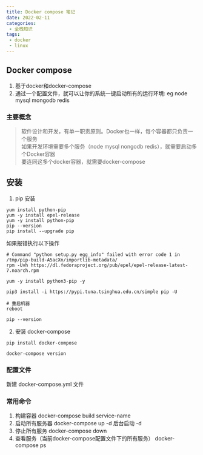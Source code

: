 ```yaml
---
title: Docker compose 笔记
date: 2022-02-11
categories:
 - 全栈知识
tags:
 - docker
 - linux
---
```


<Boxx type="warning" changeTime="3000"  /> 


## Docker compose
1. 基于docker和docker-compose     
2. 通过一个配置文件，就可以让你的系统一键启动所有的运行环境: eg node mysql mongodb redis    

### 主要概念
> 软件设计和开发，有单一职责原则。Docker也一样，每个容器都只负责一个服务      
> 如果开发环境需要多个服务（node mysql nongodb redis），就需要启动多个Docker容器    
> 要连同这多个docker容器，就需要docker-compose   

## 安装
1. pip 安装   
```
yum install python-pip   
yum -y install epel-release   
yum -y install python-pip   
pip --version    
pip install --upgrade pip   
```

如果报错执行以下操作  

```
# Command "python setup.py egg_info" failed with error code 1 in /tmp/pip-build-A5acXn/importlib-metadata/   
rpm -Uvh https://dl.fedoraproject.org/pub/epel/epel-release-latest-7.noarch.rpm

yum -y install python3-pip -y    

pip3 install -i https://pypi.tuna.tsinghua.edu.cn/simple pip -U    

# 重启机器     
reboot
   
pip --version  
```

2. 安装 docker-compose    
```
pip install docker-compose    

docker-compose version   
```

### 配置文件    
新建 docker-compose.yml 文件    


### 常用命令
1. 构建容器 docker-compose build service-name
2. 启动所有服务器 docker-compose up -d  后台启动 -d
3. 停止所有服务 docker-compose down
4. 查看服务（当前docker-compose配置文件下的所有服务） docker-compose ps